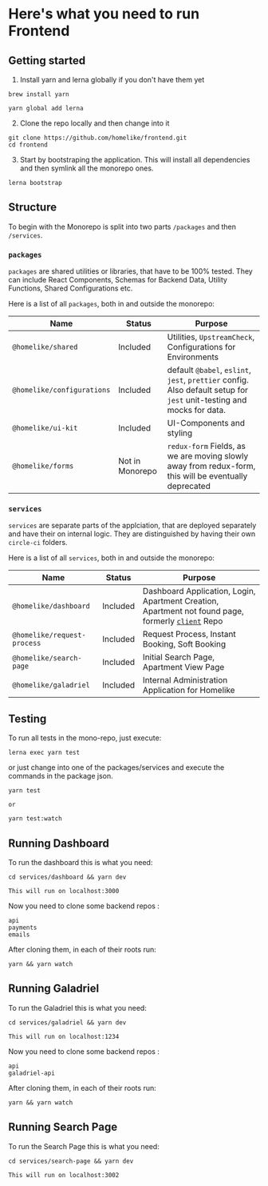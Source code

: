 # Here's what you need to run Frontend

## Getting started

1. Install yarn and lerna globally if you don't have them yet

```
brew install yarn

yarn global add lerna
```

2. Clone the repo locally and then change into it

```
git clone https://github.com/homelike/frontend.git
cd frontend
```

3. Start by bootstraping the application. This will install all dependencies and then symlink all the monorepo ones.

```
lerna bootstrap
```

## Structure

To begin with the Monorepo is split into two parts `/packages` and then `/services`.

### `packages`

`packages` are shared utilities or libraries, that have to be 100% tested. They can include React Components, Schemas for Backend Data, Utility Functions, Shared Configurations etc.

Here is a list of all `packages`, both in and outside the monorepo:

| Name                       | Status          | Purpose                                                                                                               |
| -------------------------- | --------------- | --------------------------------------------------------------------------------------------------------------------- |
| `@homelike/shared`         | Included        | Utilities, `UpstreamCheck`, Configurations for Environments                                                           |
| `@homelike/configurations` | Included        | default `@babel`, `eslint`, `jest`, `prettier` config. Also default setup for `jest` unit-testing and mocks for data. |
| `@homelike/ui-kit`         | Included        | UI-Components and styling                                                                                             |
| `@homelike/forms`          | Not in Monorepo | `redux-form` Fields, as we are moving slowly away from redux-form, this will be eventually deprecated                 |

### `services`

`services` are separate parts of the applciation, that are deployed separately and have their on internal logic. They are distinguished by having their own `circle-ci` folders.

Here is a list of all `services`, both in and outside the monorepo:

| Name                        | Status   | Purpose                                                                                                                                  |
| --------------------------- | -------- | ---------------------------------------------------------------------------------------------------------------------------------------- |
| `@homelike/dashboard`       | Included | Dashboard Application, Login, Apartment Creation, Apartment not found page, formerly [`client`](https://github.com/homelike/client) Repo |
| `@homelike/request-process` | Included | Request Process, Instant Booking, Soft Booking                                                                                           |
| `@homelike/search-page`     | Included | Initial Search Page, Apartment View Page                                                                                                 |
| `@homelike/galadriel`       | Included | Internal Administration Application for Homelike                                                                                         |

## Testing

To run all tests in the mono-repo, just execute:

```
lerna exec yarn test
```

or just change into one of the packages/services and execute the commands in the package json.

```
yarn test

or

yarn test:watch
```

## Running Dashboard

To run the dashboard this is what you need:

```
cd services/dashboard && yarn dev

This will run on localhost:3000
```

Now you need to clone some backend repos :

```
api
payments
emails
```

After cloning them, in each of their roots run:

```
yarn && yarn watch
```

## Running Galadriel

To run the Galadriel this is what you need:

```
cd services/galadriel && yarn dev

This will run on localhost:1234
```

Now you need to clone some backend repos :

```
api
galadriel-api
```

After cloning them, in each of their roots run:

```
yarn && yarn watch
```

## Running Search Page

To run the Search Page this is what you need:

```
cd services/search-page && yarn dev

This will run on localhost:3002
```
